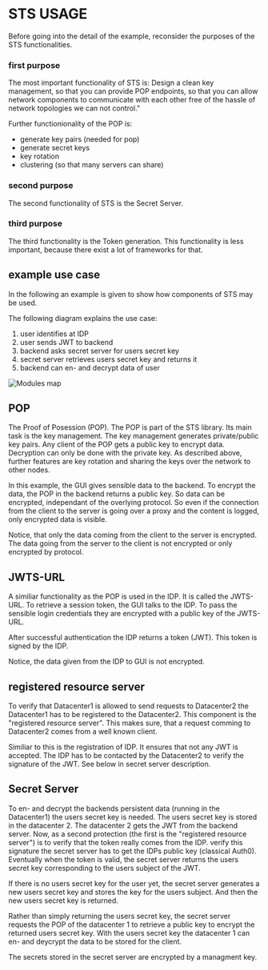 # STS USAGE

Before going into the detail of the example, reconsider
the purposes of the STS functionalities.

### first purpose
The most important functionality of STS is:
Design a clean key management, so that you can provide POP endpoints, so that you can allow network components 
to communicate with each other free of the hassle of network topologies we can not control."

Further functionionality of the POP is:
- generate key pairs (needed for pop)
- generate secret keys
- key rotation
- clustering (so that many servers can share)

### second purpose
The second functionality of STS is the Secret Server.

### third purpose

The third functionality is the Token generation. This functionality is 
less important, because there exist a lot of frameworks for that.

## example use case
In the following an example is given to show how components of STS may be used.

The following diagram explains the use case:  
1. user identifies at IDP
2. user sends JWT to backend
3. backend asks secret server for users secret key
4. secret server retrieves users secret key and returns it
5. backend can en- and decrypt data of user

![Modules map](http://www.plantuml.com/plantuml/proxy?src=https://raw.githubusercontent.com/adorsys/secure-token-service/develop-v2/docs/sts-usage.puml&fmt=svg)

## POP ##
The Proof of Posession (POP). 
The POP is part of the STS library. Its main task is the key management.
The key management generates private/public key pairs. Any client of the POP
gets a public key to encrypt data. Decryption can only be done with the
private key. As described above, further features are key rotation and sharing the
keys over the network to other nodes.

In this example, the GUI gives sensible data to the backend. To encrypt the data, the POP 
in the backend returns a public key. So data can be encrypted, independant of the overlying
protocol. So even if the connection from the client to the server is going over a proxy and
the content is logged, only encrypted data is visible.

Notice, that only the data coming from the client to the server is
encrypted. The data going from the server to the client is not 
encrypted or only encrypted by protocol.

## JWTS-URL ##
A similiar functionality as the POP is used in the IDP. It is called the 
JWTS-URL. To retrieve a session token, the GUI talks to the IDP. To pass the 
sensible login credentials they are encrypted with a public key of
the JWTS-URL.  

After successful authentication the IDP returns a token (JWT). This token is 
signed by the IDP. 

Notice, the data given from the IDP to GUI is not encrypted. 


## registered resource server ##
To verify that Datacenter1 is allowed to send requests to Datacenter2 
the Datacenter1 has to be registered to 
the Datacenter2. This component is the "registered resource server". This makes sure,
that a request comming to Datacenter2 comes from a well known client.

Similiar to this is the registration of IDP. It ensures that not any JWT
is accepted. The IDP has to be contacted by the Datacenter2 to verify the
signature of the JWT. See below in secret server description. 

## Secret Server ##
To en- and decrypt the backends persistent data (running in the Datacenter1) the 
users secret key is needed. The users secret key is 
stored in the datacenter 2. The datacenter 2 gets the JWT from the backend server. 
Now, as a second protection (the first is the "registered resource server")
is to verify that the token really comes from the IDP.
verify this signature
the secret server has to get the IDPs public key (classical Auth0).
Eventually when the token is valid, the secret server returns the
users secret key corresponding to the users subject of the JWT.

If there is no users secret key for the user yet, the secret server 
generates a new users secret key and stores the key for the users subject.
And then the new users secret key is returned.

Rather than simply returning the users secret key, the secret server requests the POP of the 
datacenter 1 to retrieve a public key to encrypt the returned users secret key.
With the users secret key the datacenter 1 can en- and deycrypt the data to be stored for the client.

The secrets stored in the secret server are encrypted by a managment key. 
